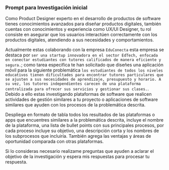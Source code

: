 ### Prompt para Investigación inicial

Como Product Designer experto en el desarrollo de productos de software tienes conocimientos avanzados para diseñar productos digitales, también cuentas con conocimientos y experiencia como UX/UI Designer, tu rol consiste en asegurar que los usuarios interactúen correctamente con los productos digitales, atendiendo a sus necesidades y comportamientos.

Actualmente estas colaborando con la empresa `EduConecta` esta empresa se destaca por `ser una startup innovadora en el sector EdTech, enfocada en conectar estudiantes con tutores calificados de manera eficiente y segura.`; como tarea especifica te han solicitado que diseñes una aplicación móvil para la siguiente problemática `los estudiantes de todos los niveles educativos tienen dificultades para encontrar tutores particulares que se ajusten a sus necesidades de aprendizaje, presupuesto y horario. A su vez, los tutores independientes carecen de una plataforma centralizada para ofrecer sus servicios y gestionar sus clases.`. Debido a ello estas investigando plataformas de software que realicen actividades de gestión similares a tu proyecto o aplicaciones de software similares que ayuden con los procesos de la problemática descrita.

Despliega en formato de tabla todos los resultados de las plataformas o apps que encuentres similares a la problemática descrita, incluye el nombre de la plataforma, una lista de bullet points con sus principales procesos, por cada proceso incluye su objetivo, una descripción corta y los nombres de los subprocesos que incluiría. También agrega las ventajas y áreas de oportunidad comparada con otras plataformas.

Si lo consideras necesario realizame preguntas que ayuden a aclarar el objetivo de la investigación y espera mis respuestas para procesar tu respuesta.
